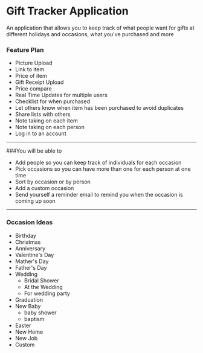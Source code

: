 # Gift Tracker Application
An application that allows you to keep track of what people want for gifts at different holidays and occasions,
what you've purchased and more

### Feature Plan
* Picture Upload
* Link to item
* Price of item
* Gift Receipt Upload
* Price compare
* Real Time Updates for multiple users
* Checklist for when purchased
* Let others know when item has been purchased to avoid duplicates
* Share lists with others
* Note taking on each item
* Note taking on each person
* Log in to an account

***

###You will be able to
* Add people so you can keep track of individuals for each occasion
* Pick occasions so you can have more than one for each person at one time
* Sort by occasion or by person
* Add a custom occasion
* Send yourself a reminder email to remind you when the occasion is coming up soon

***

### Occasion Ideas
* Birthday
* Christmas
* Anniversary
* Valentine's Day
* Mather's Day
* Father's Day
* Wedding
    * Bridal Shower
    * At the Wedding
    * For wedding party
* Graduation
* New Baby
    * baby shower
    * baptism
* Easter
* New Home
* New Job
* Custom

